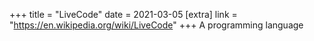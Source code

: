 +++
title = "LiveCode"
date = 2021-03-05
[extra]
link = "https://en.wikipedia.org/wiki/LiveCode"
+++
A programming language


